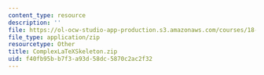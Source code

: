 ```yaml
---
content_type: resource
description: ''
file: https://ol-ocw-studio-app-production.s3.amazonaws.com/courses/18-310-principles-of-discrete-applied-mathematics-fall-2013/f40fb95bb7f3a93d58dc5870c2ac2f32_ComplexLaTeXSkeleton.zip
file_type: application/zip
resourcetype: Other
title: ComplexLaTeXSkeleton.zip
uid: f40fb95b-b7f3-a93d-58dc-5870c2ac2f32
---
```

